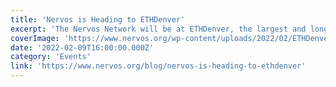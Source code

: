 ```yaml
---
title: 'Nervos is Heading to ETHDenver'
excerpt: 'The Nervos Network will be at ETHDenver, the largest and longest running Ethereum event in the world, this February. The Web 3.0 ‘BUIDLathon’ is aimed at furthering growth for Ethereum and other block'
coverImage: 'https://www.nervos.org/wp-content/uploads/2022/02/ETHDenver-01-810x456.png'
date: '2022-02-09T16:00:00.000Z'
category: 'Events'
link: 'https://www.nervos.org/blog/nervos-is-heading-to-ethdenver'
---
```


